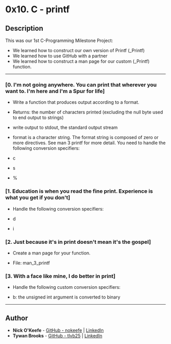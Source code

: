 # 0x10. C - printf

## Description
This was our 1st C-Programming Milestone Project:

* We learned how to construct our own version of Printf (_Printf)
* We learned how to use GitHub with a partner
* We learned how to construct a man page for our custom (_Printf) function.

---

### [0. I'm not going anywhere. You can print that wherever you want to. I'm here and I'm a Spur for life]
* Write a function that produces output according to a format.
* Returns: the number of characters printed (excluding the null byte used to end output to strings)
* write output to stdout, the standard output stream
* format is a character string. The format string is composed of zero or more directives. See man 3 printf for more detail. You need to handle the following conversion specifiers: 

* c
* s
* %


### [1. Education is when you read the fine print. Experience is what you get if you don't]
* Handle the following conversion specifiers: 

* d
* i



### [2. Just because it's in print doesn't mean it's the gospel]
* Create a man page for your function.

- File: man_3_printf


### [3. With a face like mine, I do better in print]
* Handle the following custom conversion specifiers:
- b: the unsigned int argument is converted to binary


---

## Author
* **Nick O'Keefe** - [GitHub - nokeefe](https://github.com/nokeefe) | [LinkedIn](https://www.linkedin.com/in/nbokeefe/)
* **Tywan Brooks** - [GitHub - tlvb25](https://github.com/tlvb25) | [LinkedIn](https://www.linkedin.com/in/tywan-brooks-a3b78716/)